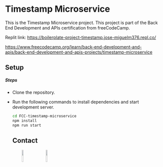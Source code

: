 # Timestamp Microservice

This is the Timestamp Microservice project. This project is part of the Back End Development and APIs certification from freeCodeCamp. 

Replit link: https://boilerplate-project-timestamp.jose-miguelm376.repl.co/

https://www.freecodecamp.org/learn/back-end-development-and-apis/back-end-development-and-apis-projects/timestamp-microservice

<h2>Setup</h2>
<h5>Steps</h5>
<ul>
<li>Clone the repository.</li>
</ul>
<ul>
<li>Run the following commands to install dependencies and start development server.</li>

```bash
cd FCC-timestamp-microservice
npm install
npm run start
```
<h2>Contact</h2>
<p><span style="margin-right: 30px;"></span><a href="https://www.linkedin.com/in/jose-miguel-carvajal-jimenez/" target="_blank"><img target="_blank" src="https://cdn.jsdelivr.net/gh/devicons/devicon/icons/linkedin/linkedin-original.svg" style="width: 10%;"></a><span style="margin-right: 30px;"></span><a href="https://github.com/jmcarvajalj" ><img target="_blank" src="https://cdn.jsdelivr.net/gh/devicons/devicon/icons/github/github-original.svg" style="width: 10%;"></a></p>
